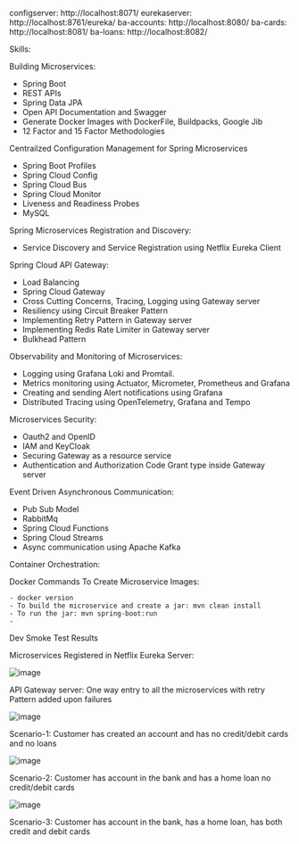 configserver: http://localhost:8071/
eurekaserver: http://localhost:8761/eureka/
ba-accounts: http://localhost:8080/
ba-cards: http://localhost:8081/
ba-loans: http://localhost:8082/

Skills:

Building Microservices:
  - Spring Boot
  - REST APIs
  - Spring Data JPA
  - Open API Documentation and Swagger
  - Generate Docker Images with DockerFile, Buildpacks, Google Jib
  - 12 Factor and 15 Factor Methodologies

Centrailzed Configuration Management for Spring Microservices
  - Spring Boot Profiles
  - Spring Cloud Config
  - Spring Cloud Bus
  - Spring Cloud Monitor
  - Liveness and Readiness Probes
  - MySQL

Spring Microservices Registration and Discovery:
  - Service Discovery and Service Registration using Netflix Eureka Client

Spring Cloud API Gateway:
  - Load Balancing
  - Spring Cloud Gateway
  - Cross Cutting Concerns, Tracing, Logging using Gateway server
  - Resiliency using Circuit Breaker Pattern
  - Implementing Retry Pattern in Gateway server
  - Implementing Redis Rate Limiter in Gateway server
  - Bulkhead Pattern

Observability and Monitoring of Microservices:
  - Logging using Grafana Loki and Promtail.
  - Metrics monitoring using Actuator, Micrometer, Prometheus and Grafana
  - Creating and sending Alert notifications using Grafana
  - Distributed Tracing using OpenTelemetry, Grafana and Tempo

Microservices Security:
  - Oauth2 and OpenID
  - IAM and KeyCloak
  - Securing Gateway as a resource service
  - Authentication and Authorization Code Grant type inside Gateway server

Event Driven Asynchronous Communication:
  - Pub Sub Model
  - RabbitMq
  - Spring Cloud Functions
  - Spring Cloud Streams
  - Async communication using Apache Kafka

Container Orchestration:


Docker Commands To Create Microservice Images:

    - docker version
    - To build the microservice and create a jar: mvn clean install 
    - To run the jar: mvn spring-boot:run
    - 

Dev Smoke Test Results

Microservices Registered in Netflix Eureka Server:

![image](https://github.com/user-attachments/assets/3bf1784b-347b-4e26-ab41-208dee066486)

API Gateway server: One way entry to all the microservices with retry Pattern added upon failures

![image](https://github.com/user-attachments/assets/ff130fe8-ae3c-44e1-be1d-d44ccb07eb62)

Scenario-1: Customer has created an account and has no credit/debit cards and no loans

![image](https://github.com/user-attachments/assets/cb93f22f-fd95-41c0-a3e4-da8e8868f44c)

Scenario-2: Customer has account in the bank and has a home loan no credit/debit cards

![image](https://github.com/user-attachments/assets/2402843d-f68c-4dcd-ae1a-ccd40b5c3855)

Scenario-3: Customer has account in the bank, has a home loan, has both credit and debit cards


